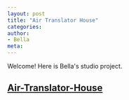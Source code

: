 ```yaml
---
layout: post
title: "Air Translator House"
categories:
author:
- Bella
meta:
---
```

Welcome! Here is Bella's studio project.

## [Air-Translator-House][0fee6149]

  [0fee6149]: https://bellaaaaaaa216.github.io/Bella216/ "Air Translator House"
